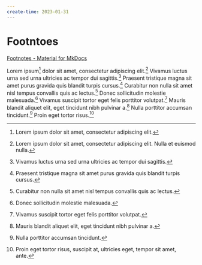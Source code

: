```yaml
---
create-time: 2023-01-31
---
```


# Footntoes

[Footnotes - Material for MkDocs](https://squidfunk.github.io/mkdocs-material/reference/footnotes/)

Lorem ipsum[^1] dolor sit amet, consectetur adipiscing elit.[^2] Vivamus luctus urna sed urna ultricies ac tempor dui sagittis.[^3] Praesent tristique magna sit amet purus gravida quis blandit turpis cursus.[^4] Curabitur non nulla sit amet nisl tempus convallis quis ac lectus.[^5] Donec sollicitudin molestie malesuada.[^6] Vivamus suscipit tortor eget felis porttitor volutpat.[^7] Mauris blandit aliquet elit, eget tincidunt nibh pulvinar a.[^8] Nulla porttitor accumsan tincidunt.[^9] Proin eget tortor risus.[^10]

[^1]: Lorem ipsum dolor sit amet, consectetur adipiscing elit.
[^2]: Lorem ipsum dolor sit amet, consectetur adipiscing elit. Nulla et euismod nulla.
[^3]: Vivamus luctus urna sed urna ultricies ac tempor dui sagittis.
[^4]: Praesent tristique magna sit amet purus gravida quis blandit turpis cursus.
[^5]: Curabitur non nulla sit amet nisl tempus convallis quis ac lectus.
[^6]: Donec sollicitudin molestie malesuada.
[^7]: Vivamus suscipit tortor eget felis porttitor volutpat.
[^8]: Mauris blandit aliquet elit, eget tincidunt nibh pulvinar a.
[^9]: Nulla porttitor accumsan tincidunt.
[^10]: Proin eget tortor risus, suscipit at, ultricies eget, tempor sit amet, ante.
